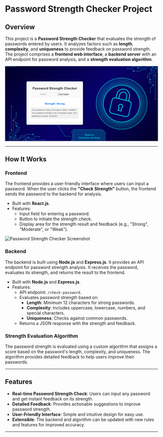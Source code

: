 # Password Strength Checker Project

## Overview
This project is a **Password Strength Checker** that evaluates the strength of passwords entered by users. It analyzes factors such as **length**, **complexity**, and **uniqueness** to provide feedback on password strength. The project comprises a **frontend web interface**, a **backend server** with an API endpoint for password analysis, and a **strength evaluation algorithm**.

![Password Strength Checker Screenshot](./frontend/public/one.png)

---

## How It Works

### **Frontend**
The frontend provides a user-friendly interface where users can input a password. When the user clicks the **"Check Strength"** button, the frontend sends the password to the backend for analysis.

- Built with **React.js**.
- Features:
  - Input field for entering a password.
  - Button to initiate the strength check.
  - Display area for the strength result and feedback (e.g., "Strong", "Moderate", or "Weak").

![Password Strength Checker Screenshot](two.png) 


### **Backend**
The backend is built using **Node.js** and **Express.js**. It provides an API endpoint for password strength analysis. It receives the password, evaluates its strength, and returns the result to the frontend.

- Built with **Node.js** and **Express.js**.
- Features:
  - API endpoint: `/check-password`.
  - Evaluates password strength based on:
    - **Length**: Minimum 12 characters for strong passwords.
    - **Complexity**: Includes uppercase, lowercase, numbers, and special characters.
    - **Uniqueness**: Checks against common passwords.
  - Returns a JSON response with the strength and feedback.

### **Strength Evaluation Algorithm**
The password strength is evaluated using a custom algorithm that assigns a score based on the password's length, complexity, and uniqueness. The algorithm provides detailed feedback to help users improve their passwords.

---

## Features
- **Real-time Password Strength Check**: Users can input any password and get instant feedback on its strength.
- **Detailed Feedback**: Provides actionable suggestions to improve password strength.
- **User-Friendly Interface**: Simple and intuitive design for easy use.
- **Extensible**: The backend and algorithm can be updated with new rules and features for improved accuracy.

---
